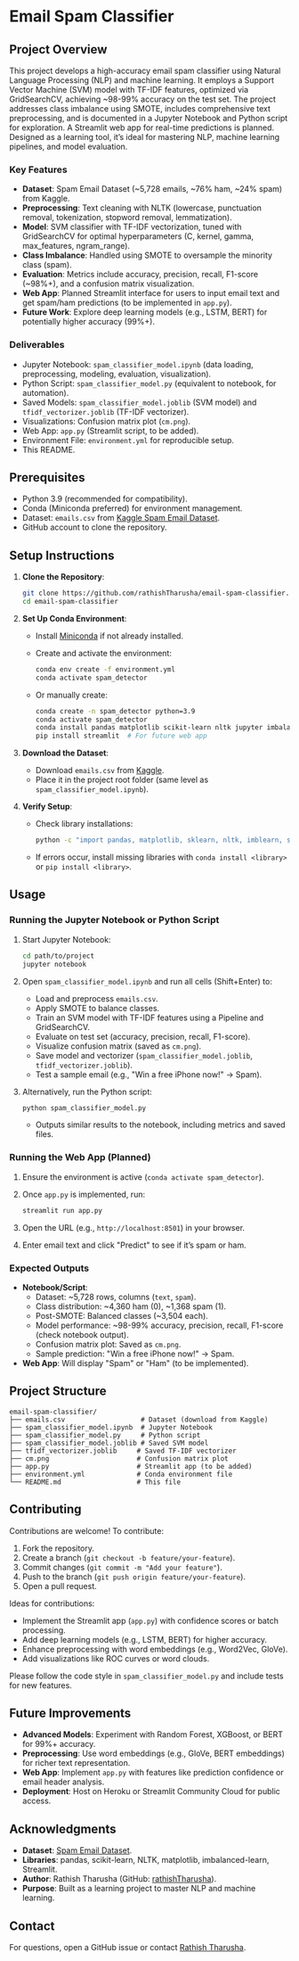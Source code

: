 # Email Spam Classifier

## Project Overview

This project develops a high-accuracy email spam classifier using Natural Language Processing (NLP) and machine learning. It employs a Support Vector Machine (SVM) model with TF-IDF features, optimized via GridSearchCV, achieving ~98-99% accuracy on the test set. The project addresses class imbalance using SMOTE, includes comprehensive text preprocessing, and is documented in a Jupyter Notebook and Python script for exploration. A Streamlit web app for real-time predictions is planned. Designed as a learning tool, it’s ideal for mastering NLP, machine learning pipelines, and model evaluation.

### Key Features

- **Dataset**: Spam Email Dataset (~5,728 emails, ~76% ham, ~24% spam) from Kaggle.
- **Preprocessing**: Text cleaning with NLTK (lowercase, punctuation removal, tokenization, stopword removal, lemmatization).
- **Model**: SVM classifier with TF-IDF vectorization, tuned with GridSearchCV for optimal hyperparameters (C, kernel, gamma, max_features, ngram_range).
- **Class Imbalance**: Handled using SMOTE to oversample the minority class (spam).
- **Evaluation**: Metrics include accuracy, precision, recall, F1-score (~98%+), and a confusion matrix visualization.
- **Web App**: Planned Streamlit interface for users to input email text and get spam/ham predictions (to be implemented in `app.py`).
- **Future Work**: Explore deep learning models (e.g., LSTM, BERT) for potentially higher accuracy (99%+).

### Deliverables

- Jupyter Notebook: `spam_classifier_model.ipynb` (data loading, preprocessing, modeling, evaluation, visualization).
- Python Script: `spam_classifier_model.py` (equivalent to notebook, for automation).
- Saved Models: `spam_classifier_model.joblib` (SVM model) and `tfidf_vectorizer.joblib` (TF-IDF vectorizer).
- Visualizations: Confusion matrix plot (`cm.png`).
- Web App: `app.py` (Streamlit script, to be added).
- Environment File: `environment.yml` for reproducible setup.
- This README.

## Prerequisites

- Python 3.9 (recommended for compatibility).
- Conda (Miniconda preferred) for environment management.
- Dataset: `emails.csv` from [Kaggle Spam Email Dataset](https://www.kaggle.com/datasets/jackksoncsie/spam-email-dataset).
- GitHub account to clone the repository.

## Setup Instructions

1. **Clone the Repository**:

   ```bash
   git clone https://github.com/rathishTharusha/email-spam-classifier.git
   cd email-spam-classifier
   ```

2. **Set Up Conda Environment**:

   - Install [Miniconda](https://docs.conda.io/en/latest/miniconda.html) if not already installed.
   - Create and activate the environment:

     ```bash
     conda env create -f environment.yml
     conda activate spam_detector
     ```

   - Or manually create:

     ```bash
     conda create -n spam_detector python=3.9
     conda activate spam_detector
     conda install pandas matplotlib scikit-learn nltk jupyter imbalanced-learn
     pip install streamlit  # For future web app
     ```

3. **Download the Dataset**:

   - Download `emails.csv` from [Kaggle](https://www.kaggle.com/datasets/jackksoncsie/spam-email-dataset).
   - Place it in the project root folder (same level as `spam_classifier_model.ipynb`).

4. **Verify Setup**:

   - Check library installations:

     ```bash
     python -c "import pandas, matplotlib, sklearn, nltk, imblearn, streamlit; print('All good!')"
     ```

   - If errors occur, install missing libraries with `conda install <library>` or `pip install <library>`.

## Usage

### Running the Jupyter Notebook or Python Script

1. Start Jupyter Notebook:

   ```bash
   cd path/to/project
   jupyter notebook
   ```

2. Open `spam_classifier_model.ipynb` and run all cells (Shift+Enter) to:
   - Load and preprocess `emails.csv`.
   - Apply SMOTE to balance classes.
   - Train an SVM model with TF-IDF features using a Pipeline and GridSearchCV.
   - Evaluate on test set (accuracy, precision, recall, F1-score).
   - Visualize confusion matrix (saved as `cm.png`).
   - Save model and vectorizer (`spam_classifier_model.joblib`, `tfidf_vectorizer.joblib`).
   - Test a sample email (e.g., "Win a free iPhone now!" → Spam).

3. Alternatively, run the Python script:

   ```bash
   python spam_classifier_model.py
   ```

   - Outputs similar results to the notebook, including metrics and saved files.

### Running the Web App (Planned)

1. Ensure the environment is active (`conda activate spam_detector`).
2. Once `app.py` is implemented, run:

   ```bash
   streamlit run app.py
   ```

3. Open the URL (e.g., `http://localhost:8501`) in your browser.
4. Enter email text and click "Predict" to see if it’s spam or ham.

### Expected Outputs

- **Notebook/Script**:
  - Dataset: ~5,728 rows, columns (`text`, `spam`).
  - Class distribution: ~4,360 ham (0), ~1,368 spam (1).
  - Post-SMOTE: Balanced classes (~3,504 each).
  - Model performance: ~98-99% accuracy, precision, recall, F1-score (check notebook output).
  - Confusion matrix plot: Saved as `cm.png`.
  - Sample prediction: "Win a free iPhone now!" → Spam.
- **Web App**: Will display "Spam" or "Ham" (to be implemented).

## Project Structure

```
email-spam-classifier/
├── emails.csv                   # Dataset (download from Kaggle)
├── spam_classifier_model.ipynb  # Jupyter Notebook
├── spam_classifier_model.py     # Python script
├── spam_classifier_model.joblib # Saved SVM model
├── tfidf_vectorizer.joblib     # Saved TF-IDF vectorizer
├── cm.png                      # Confusion matrix plot
├── app.py                      # Streamlit app (to be added)
├── environment.yml             # Conda environment file
└── README.md                   # This file
```

## Contributing

Contributions are welcome! To contribute:

1. Fork the repository.
2. Create a branch (`git checkout -b feature/your-feature`).
3. Commit changes (`git commit -m "Add your feature"`).
4. Push to the branch (`git push origin feature/your-feature`).
5. Open a pull request.

Ideas for contributions:
- Implement the Streamlit app (`app.py`) with confidence scores or batch processing.
- Add deep learning models (e.g., LSTM, BERT) for higher accuracy.
- Enhance preprocessing with word embeddings (e.g., Word2Vec, GloVe).
- Add visualizations like ROC curves or word clouds.

Please follow the code style in `spam_classifier_model.py` and include tests for new features.

## Future Improvements

- **Advanced Models**: Experiment with Random Forest, XGBoost, or BERT for 99%+ accuracy.
- **Preprocessing**: Use word embeddings (e.g., GloVe, BERT embeddings) for richer text representation.
- **Web App**: Implement `app.py` with features like prediction confidence or email header analysis.
- **Deployment**: Host on Heroku or Streamlit Community Cloud for public access.

## Acknowledgments

- **Dataset**: [Spam Email Dataset](https://www.kaggle.com/datasets/jackksoncsie/spam-email-dataset).
- **Libraries**: pandas, scikit-learn, NLTK, matplotlib, imbalanced-learn, Streamlit.
- **Author**: Rathish Tharusha (GitHub: [rathishTharusha](https://github.com/rathishTharusha)).
- **Purpose**: Built as a learning project to master NLP and machine learning.

## Contact

For questions, open a GitHub issue or contact [Rathish Tharusha](https://github.com/rathishTharusha).